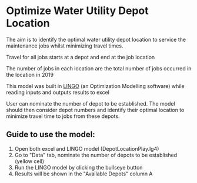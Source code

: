 # Optimize Water Utility Depot Location
The aim is to identify the optimal water utility depot location to service the maintenance jobs whilst minimizing travel times.

Travel for all jobs starts at a depot and end at the job location

The number of jobs in each location are the total number of jobs occurred in the location in 2019

This model was built in [LINGO](https://www.lindo.com/index.php/products/lingo-and-optimization-modelingg) (an Optimization Modelling software) while reading inputs and outputs results to excel

User can nominate the number of depot to be established. The model should then consider depot numbers and 
identify their optimal location to minimize travel time to jobs from these depots.

## Guide to use the model:	
1. Open both excel and LINGO model (DepotLocationPlay.lg4)	
2. Go to "Data" tab, nominate the number of depots to be established (yellow cell)	
3. Run the LINGO model by clicking the bullseye button	
4. Results will be shown in the "Available Depots" column	A
